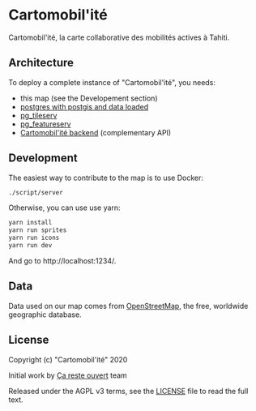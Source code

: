 # Cartomobil'ité

Cartomobil'ité, la carte collaborative des mobilités actives à Tahiti.

## Architecture

To deploy a complete instance of "Cartomobil'ité", you needs:

- this map (see the Developement section)
- [postgres with postgis and data loaded](db/)
- [pg_tileserv](https://access.crunchydata.com/documentation/pg_tileserv/latest/)
- [pg_featureserv](https://access.crunchydata.com/documentation/pg_featureserv/latest/)
- [Cartomobil'ité backend](https://github.com/osmontrouge/cartomobil-ite_backend) (complementary API)


## Development

The easiest way to contribute to the map is to use Docker:

```bash
./script/server
```

Otherwise, you can use use yarn:

```bash
yarn install
yarn run sprites
yarn run icons
yarn run dev
```

And go to http://localhost:1234/.

## Data

Data used on our map comes from [OpenStreetMap](https://openstreetmap.org/), the free, worldwide geographic database.


## License

Copyright (c) "Cartomobil'ité" 2020

Initial work by [Ça reste ouvert](https://caresteouvert.fr) team

Released under the AGPL v3 terms, see the [LICENSE](LICENSE.txt) file to read the full text.
